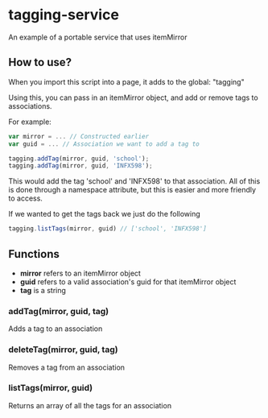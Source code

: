 # tagging-service
An example of a portable service that uses itemMirror

## How to use?
When you import this script into a page, it adds to the global: "tagging"

Using this, you can pass in an itemMirror object, and add or remove tags to associations.

For example:

```js
var mirror = ... // Constructed earlier
var guid = ... // Association we want to add a tag to

tagging.addTag(mirror, guid, 'school');
tagging.addTag(mirror, guid, 'INFX598');
```

This would add the tag 'school' and 'INFX598' to that association. All of this is done through a namespace attribute, but
this is easier and more friendly to access.

If we wanted to get the tags back we just do the following

```js
tagging.listTags(mirror, guid) // ['school', 'INFX598']
```

## Functions

- __mirror__ refers to an itemMirror object
- __guid__ refers to a valid association's guid for that itemMirror object
- __tag__ is a string

### addTag(mirror, guid, tag)
Adds a tag to an association

### deleteTag(mirror, guid, tag)
Removes a tag from an association

### listTags(mirror, guid)
Returns an array of all the tags for an association
